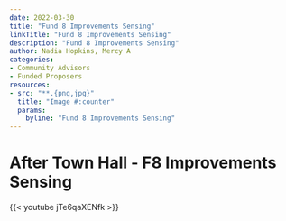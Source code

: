 ```yaml
---
date: 2022-03-30
title: "Fund 8 Improvements Sensing"
linkTitle: "Fund 8 Improvements Sensing"
description: "Fund 8 Improvements Sensing"
author: Nadia Hopkins, Mercy A
categories:
- Community Advisors
- Funded Proposers
resources:
- src: "**.{png,jpg}"
  title: "Image #:counter"
  params:
    byline: "Fund 8 Improvements Sensing"
---
```

# After Town Hall - F8 Improvements Sensing

{{< youtube jTe6qaXENfk >}}


